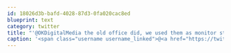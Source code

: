```yaml
---
id: 18026d3b-bafd-4028-87d3-0fa020cac8ed
blueprint: text
category: twitter
title: "'@OKDigitalMedia the old office did, we used them as monitor stands.  We did have one guy ask to use one once. (really). I hate 'em"
caption: '<span class="username username_linked">@<a href="https://twitter.com/OKDigitalMedia" title="John Thiessen">OKDigitalMedia</a></span> the old office did, we used them as monitor stands.  We did have one guy ask to use one once. (really). I hate ''em'
---
```

